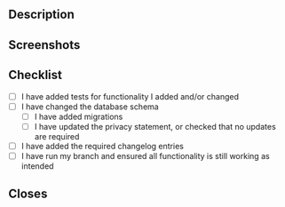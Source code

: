 ## Description
<!-- Explain what was changed -->

## Screenshots
<!-- Screenshots if applicable, remove section otherwise -->

## Checklist
 - [ ] I have added tests for functionality I added and/or changed
 - [ ] I have changed the database schema
   - [ ] I have added migrations
   - [ ] I have updated the privacy statement, or checked that no updates are required
 - [ ] I have added the required changelog entries
 - [ ] I have run my branch and ensured all functionality is still working as intended

## Closes
<!-- Issues closed by this MR -->

